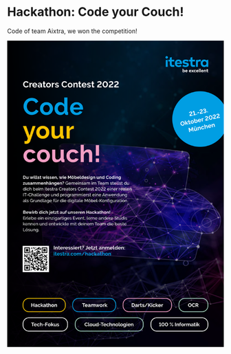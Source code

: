 # Hackathon: Code your Couch!
Code of team Aixtra, we won the competition!

![hackathon flyer](./flyer.png)

